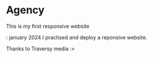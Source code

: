 # Agency
This is my first responsive website 


: january 2024 I practised and deploy a reponsive website.


Thanks to Traversy media :>
